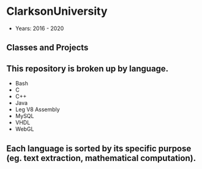 # ClarksonUniversity
* Years: 2016 - 2020
## Classes and Projects

## This repository is broken up by language.
* Bash
* C
* C++
* Java
* Leg V8 Assembly
* MySQL
* VHDL
* WebGL
## Each language is sorted by its specific purpose (eg. text extraction, mathematical computation).

